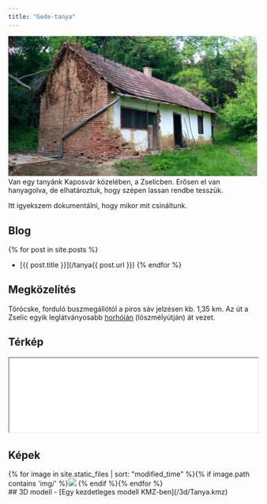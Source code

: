 ```yaml
---
title: "Gede-tanya"
---
```

![A tanyaház képe](/img/tanya.jpg)
Van egy tanyánk Kaposvár közelében, a Zselicben. 
Erősen el van hanyagolva, de elhatároztuk, hogy szépen lassan rendbe tesszük.

Itt igyekszem dokumentálni, hogy mikor mit csináltunk.

## Blog
{% for post in site.posts %}
 - [{{ post.title }}](/tanya{{ post.url }})
{% endfor %}

## Megközelítés
Töröcske, forduló buszmegállótól a piros sáv jelzésen kb. 1,35 km. Az út a Zselic egyik leglátványosabb [horhóján](/img/horho.jpg) (löszmélyútján) át vezet.

## Térkép
<iframe src="map" style="width: 100%"></iframe>

## Képek
<style> 
img.tanyathumb { width: 19%; cursor: pointer; }
.imdisplay { top:0; bottom:0; left:0; right:0; outline: none; position: fixed; background-color: rgba(0,0,0,0.6); background-size: contain; background-repeat: no-repeat; background-position: center; display: none; }
.imdisplay span { position: absolute; top: 50%; transform: translate(0,-50%); font-size: 20mm; font-family: sans; color: white; cursor:pointer; }
.imdisplay span:hover { color: red; }
.prevbutton { left: 10%; } .nextbutton { right: 10%; }
</style>
<div class="imdisplay" tabindex="0" onclick="this.style.display=''"><span class="prevbutton" onclick="showprev()">◄</span><span class="nextbutton" onclick="shownext()">►</span></div>
<script>
function showimg(url) {
    var fader=document.querySelector('.imdisplay');
    fader.current=event.target;
    fader.style.backgroundImage='url('+url+')';
    fader.onkeydown=function(e) {
        console.log(e.keyCode)
        switch (e.keyCode) {
            case 27: fader.style.display=''; break;
            case 37: showprev(); break;
            case 39: shownext(); break;
        }
    }
    fader.style.display='block';
    fader.focus();
}
function shownext() {
    var fader=document.querySelector('.imdisplay');
    if (fader.current.nextElementSibling) {
        fader.current.nextElementSibling.click();
        event.stopPropagation();
    }
}
function showprev() {
    var fader=document.querySelector('.imdisplay');
    if (fader.current.previousElementSibling) {
        fader.current.previousElementSibling.click();
        event.stopPropagation();
    }
}
</script>
<div>{% for image in site.static_files | sort: "modified_time" %}{% if image.path contains 'img/' %}<img class="tanyathumb" src="https://images.weserv.nl/?url={{ site.url }}{{ site.baseurl }}{{ image.path }}&w=256&h=256&output=jpg&q=50" onclick="showimg('{{ site.baseurl }}{{ image.path }}')" /> {% endif %}{% endfor %}</div>
## 3D modell
- [Egy kezdetleges modell KMZ-ben](/3d/Tanya.kmz)



